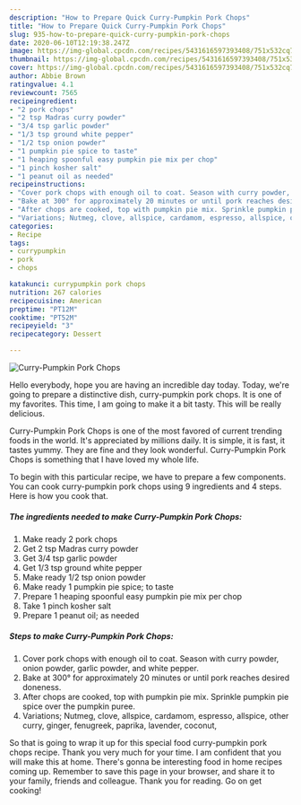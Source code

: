 ```yaml
---
description: "How to Prepare Quick Curry-Pumpkin Pork Chops"
title: "How to Prepare Quick Curry-Pumpkin Pork Chops"
slug: 935-how-to-prepare-quick-curry-pumpkin-pork-chops
date: 2020-06-10T12:19:38.247Z
image: https://img-global.cpcdn.com/recipes/5431616597393408/751x532cq70/curry-pumpkin-pork-chops-recipe-main-photo.jpg
thumbnail: https://img-global.cpcdn.com/recipes/5431616597393408/751x532cq70/curry-pumpkin-pork-chops-recipe-main-photo.jpg
cover: https://img-global.cpcdn.com/recipes/5431616597393408/751x532cq70/curry-pumpkin-pork-chops-recipe-main-photo.jpg
author: Abbie Brown
ratingvalue: 4.1
reviewcount: 7565
recipeingredient:
- "2 pork chops"
- "2 tsp Madras curry powder"
- "3/4 tsp garlic powder"
- "1/3 tsp ground white pepper"
- "1/2 tsp onion powder"
- "1 pumpkin pie spice to taste"
- "1 heaping spoonful easy pumpkin pie mix per chop"
- "1 pinch kosher salt"
- "1 peanut oil as needed"
recipeinstructions:
- "Cover pork chops with enough oil to coat. Season with curry powder, onion powder, garlic powder, and white pepper."
- "Bake at 300° for approximately 20 minutes or until pork reaches desired doneness."
- "After chops are cooked, top with pumpkin pie mix. Sprinkle pumpkin pie spice over the pumpkin puree."
- "Variations; Nutmeg, clove, allspice, cardamom, espresso, allspice, other curry, ginger, fenugreek, paprika, lavender, coconut,"
categories:
- Recipe
tags:
- currypumpkin
- pork
- chops

katakunci: currypumpkin pork chops 
nutrition: 267 calories
recipecuisine: American
preptime: "PT12M"
cooktime: "PT52M"
recipeyield: "3"
recipecategory: Dessert

---
```



![Curry-Pumpkin Pork Chops](https://img-global.cpcdn.com/recipes/5431616597393408/751x532cq70/curry-pumpkin-pork-chops-recipe-main-photo.jpg)

Hello everybody, hope you are having an incredible day today. Today, we're going to prepare a distinctive dish, curry-pumpkin pork chops. It is one of my favorites. This time, I am going to make it a bit tasty. This will be really delicious.



Curry-Pumpkin Pork Chops is one of the most favored of current trending foods in the world. It's appreciated by millions daily. It is simple, it is fast, it tastes yummy. They are fine and they look wonderful. Curry-Pumpkin Pork Chops is something that I have loved my whole life.


To begin with this particular recipe, we have to prepare a few components. You can cook curry-pumpkin pork chops using 9 ingredients and 4 steps. Here is how you cook that.

<!--inarticleads1-->

##### The ingredients needed to make Curry-Pumpkin Pork Chops:

1. Make ready 2 pork chops
1. Get 2 tsp Madras curry powder
1. Get 3/4 tsp garlic powder
1. Get 1/3 tsp ground white pepper
1. Make ready 1/2 tsp onion powder
1. Make ready 1 pumpkin pie spice; to taste
1. Prepare 1 heaping spoonful easy pumpkin pie mix per chop
1. Take 1 pinch kosher salt
1. Prepare 1 peanut oil; as needed




<!--inarticleads2-->

##### Steps to make Curry-Pumpkin Pork Chops:

1. Cover pork chops with enough oil to coat. Season with curry powder, onion powder, garlic powder, and white pepper.
1. Bake at 300° for approximately 20 minutes or until pork reaches desired doneness.
1. After chops are cooked, top with pumpkin pie mix. Sprinkle pumpkin pie spice over the pumpkin puree.
1. Variations; Nutmeg, clove, allspice, cardamom, espresso, allspice, other curry, ginger, fenugreek, paprika, lavender, coconut,




So that is going to wrap it up for this special food curry-pumpkin pork chops recipe. Thank you very much for your time. I am confident that you will make this at home. There's gonna be interesting food in home recipes coming up. Remember to save this page in your browser, and share it to your family, friends and colleague. Thank you for reading. Go on get cooking!
